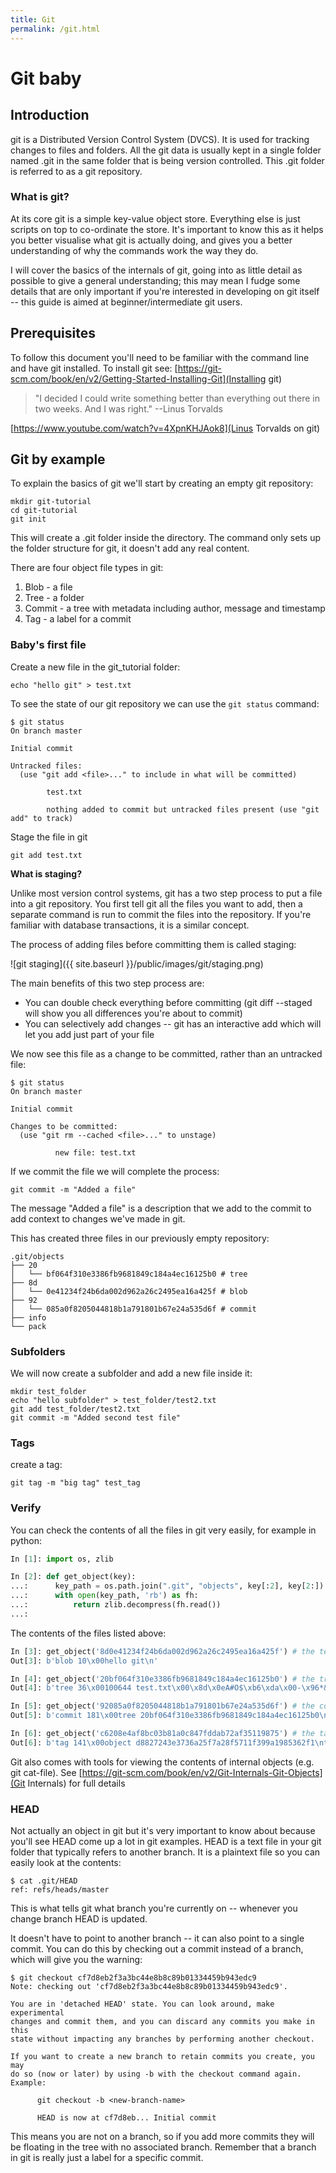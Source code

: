 ```yaml
---
title: Git
permalink: /git.html
---
```

# Git baby

## Introduction
git is a Distributed Version Control System (DVCS).
It is used for tracking changes to files and folders.
All the git data is usually kept in a single folder named .git in the same folder that is being 
version controlled. This .git folder is referred to as a git repository.

### What is git?
At its core git is a simple key-value object store. Everything else is just scripts on top to 
co-ordinate the store. It's important to know this as it helps you better visualise what git is 
actually doing, and gives you a better understanding of why the commands work the way they do.

I will cover the basics of the internals of git, going into as little detail as possible to give a 
general understanding; this may mean I fudge some details that are only important if you're 
interested in developing on git itself -- this guide is aimed at beginner/intermediate git users.

## Prerequisites
To follow this document you'll need to be familiar with the command line and have git installed.
To install git see: [https://git-scm.com/book/en/v2/Getting-Started-Installing-Git](Installing git)


>"I decided I could write something better than everything out there in two weeks. And I was right."
>--Linus Torvalds

[https://www.youtube.com/watch?v=4XpnKHJAok8](Linus Torvalds on git)


## Git by example
To explain the basics of git we'll start by creating an empty git repository:

```
mkdir git-tutorial
cd git-tutorial
git init
```

This will create a .git folder inside the directory. The command only sets up the folder structure
for git, it doesn't add any real content.

There are four object file types in git:
1. Blob - a file
2. Tree - a folder
3. Commit - a tree with metadata including author, message and timestamp
4. Tag - a label for a commit

### Baby's first file
Create a new file in the git_tutorial folder:
```
echo "hello git" > test.txt
```

To see the state of our git repository we can use the `git status` command:
```
$ git status
On branch master

Initial commit

Untracked files:
  (use "git add <file>..." to include in what will be committed)

        test.txt

        nothing added to commit but untracked files present (use "git add" to track)
```

Stage the file in git
```
git add test.txt
```

**What is staging?**

Unlike most version control systems, git has a two step process to put a file into a git repository. 
You first tell git all the files you want to add, then a separate command is run to commit the 
files into the repository. If you're familiar with database transactions, it is a similar concept.

The process of adding files before committing them is called staging:

![git staging]({{ site.baseurl }}/public/images/git/staging.png)

The main benefits of this two step process are:
* You can double check everything before committing (git diff --staged will show you all 
differences you're about to commit)
* You can selectively add changes -- git has an interactive add which will let you add just part 
of your file

We now see this file as a change to be committed, rather than an untracked file:
```
$ git status
On branch master

Initial commit

Changes to be committed:
  (use "git rm --cached <file>..." to unstage)

          new file: test.txt
```

If we commit the file we will complete the process:

```
git commit -m "Added a file"
```

The message "Added a file" is a description that we add to the commit to 
add context to changes we've made in git.

This has created three files in our previously empty repository:

```
.git/objects
├── 20
│   └── bf064f310e3386fb9681849c184a4ec16125b0 # tree
├── 8d
│   └── 0e41234f24b6da002d962a26c2495ea16a425f # blob
├── 92
│   └── 085a0f8205044818b1a791801b67e24a535d6f # commit
├── info
└── pack
```

### Subfolders
We will now create a subfolder and add a new file inside it:

```
mkdir test_folder
echo "hello subfolder" > test_folder/test2.txt
git add test_folder/test2.txt
git commit -m "Added second test file"
```

### Tags
create a tag:

```
git tag -m "big tag" test_tag
```

### Verify

You can check the contents of all the files in git very easily, for example in python:

```python
In [1]: import os, zlib

In [2]: def get_object(key):
...:      key_path = os.path.join(".git", "objects", key[:2], key[2:])
...:      with open(key_path, 'rb') as fh:
...:          return zlib.decompress(fh.read())
...:
```

The contents of the files listed above:
```python
In [3]: get_object('8d0e41234f24b6da002d962a26c2495ea16a425f') # the test.txt blob file
Out[3]: b'blob 10\x00hello git\n'

In [4]: get_object('20bf064f310e3386fb9681849c184a4ec16125b0') # the tree
Out[4]: b'tree 36\x00100644 test.txt\x00\x8d\x0eA#O$\xb6\xda\x00-\x96*&\xc2I^\xa1jB_'

In [5]: get_object('92085a0f8205044818b1a791801b67e24a535d6f') # the commit
Out[5]: b'commit 181\x00tree 20bf064f310e3386fb9681849c184a4ec16125b0\nauthor Alex Hodgkins <alex@localhost> 1516535415 +0000\ncommitter Alex Hodgkins <alex@localhost> 1516535415 +0000\n\nAdded a file\n'

In [6]: get_object('c6208e4af8bc03b81a0c847fddab72af35119875') # the tag
Out[6]: b'tag 141\x00object d8827243e3736a25f7a28f5711f399a1985362f1\ntype commit\ntag test_tag\ntagger Alex Hodgkins <alex@localhost> 1517154254 +0000\n\nbig tag\n'
```

Git also comes with tools for viewing the contents of internal objects (e.g. git cat-file). 
See [https://git-scm.com/book/en/v2/Git-Internals-Git-Objects](Git Internals) for full details

### HEAD
Not actually an object in git but it's very important to know about because you'll see HEAD come 
up a lot in git examples. HEAD is a text file in your git folder that typically refers to another 
branch.
It is a plaintext file so you can easily look at the contents:

```
$ cat .git/HEAD
ref: refs/heads/master
```

This is what tells git what branch you're currently on -- whenever you change branch HEAD is 
updated.

It doesn't have to point to another branch -- it can also point to a single commit. 
You can do this by checking out a commit instead of a branch, which will give you the warning:

```
$ git checkout cf7d8eb2f3a3bc44e8b8c89b01334459b943edc9
Note: checking out 'cf7d8eb2f3a3bc44e8b8c89b01334459b943edc9'.

You are in 'detached HEAD' state. You can look around, make experimental
changes and commit them, and you can discard any commits you make in this
state without impacting any branches by performing another checkout.

If you want to create a new branch to retain commits you create, you may
do so (now or later) by using -b with the checkout command again. Example:

      git checkout -b <new-branch-name>

      HEAD is now at cf7d8eb... Initial commit
```

This means you are not on a branch, so if you add more commits they will be floating in the tree 
with no associated branch. Remember that a branch in git is really just a label for a specific 
commit.
